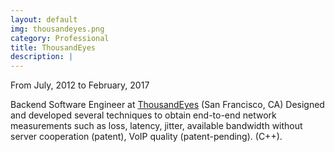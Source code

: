 ```yaml
---
layout: default
img: thousandeyes.png
category: Professional
title: ThousandEyes
description: |
---
```

From July, 2012 to February, 2017

Backend Software Engineer at [ThousandEyes](http://www.thousandeyes.com/) (San Francisco, CA)
Designed and developed several techniques to obtain end-to-end network measurements such as loss, latency, jitter, available bandwidth without server cooperation (patent), VoIP quality (patent-pending). (C++).
